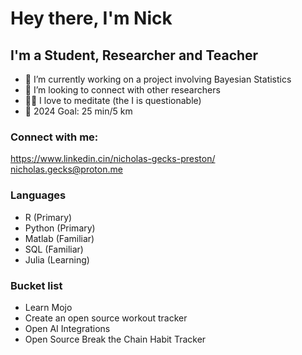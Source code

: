 # Hey there, I'm Nick

## I'm a Student, Researcher and Teacher
- 🌱 I’m currently working on a project involving Bayesian Statistics 
- 👯 I’m looking to connect with other researchers
- 🧘‍♂️ I love to meditate (the I is questionable)
- 🥅 2024 Goal: 25 min/5 km 

### Connect with me:
https://www.linkedin.cin/nicholas-gecks-preston/
nicholas.gecks@proton.me

### Languages 
- R (Primary)
- Python (Primary)
- Matlab (Familiar) 
- SQL (Familiar)
- Julia (Learning)

### Bucket list
- Learn Mojo
- Create an open source workout tracker
- Open AI Integrations
- Open Source Break the Chain Habit Tracker

